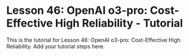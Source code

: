 # Lesson 46: OpenAI o3-pro: Cost-Effective High Reliability - Tutorial

This is the tutorial for Lesson 46: OpenAI o3-pro: Cost-Effective High Reliability. Add your tutorial steps here.
